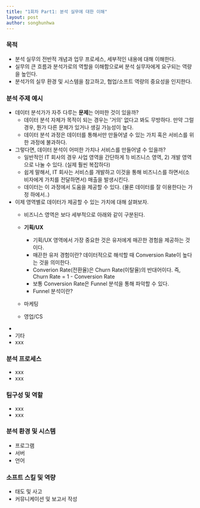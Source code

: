 ```yaml
---
title: "1회차 Part1: 분석 실무에 대한 이해"
layout: post
author: songhunhwa
---
```


### 목적
- 분석 실무의 전반적 개념과 업무 프로세스, 세부적인 내용에 대해 이해한다.
- 실무의 큰 흐름과 분석가로의 역할을 이해함으로써 분석 실무자에게 요구되는 역량을 높인다.
- 분석가의 실무 환경 및 시스템을 참고하고, 협업/소프트 역량의 중요성을 인지한다.

### 분석 주제 예시
- 데이터 분석가가 자주 다루는 **문제**는 어떠한 것이 있을까?
	- 데이터 분석 자체가 목적이 되는 경우는 '거의' 없다고 봐도 무방하다. 만약 그럴 경우, 뭔가 다른 문제가 있거나 생길 가능성이 높다.
	- 데이터 분석 과정은 데이터를 통해서만 만들어낼 수 있는 가치 혹은 서비스를 위한 과정에 불과하다.
- 그렇다면, 데이터 분석이 어떠한 가치나 서비스를 만들어낼 수 있을까?
	- 일반적인 IT 회사의 경우 사업 영역을 간단하게 1) 비즈니스 영역, 2) 개발 영역으로 나눌 수 있다. (실제 훨씬 복잡하다)
	- 쉽게 말해서, IT 회사는 서비스를 개발하고 이것을 통해 비즈니스를 하면서(소비자에게 가치를 전달하면서) 매출을 발생시킨다.
	- 데이터는 이 과정에서 도움을 제공할 수 있다. (물론 데이터를 잘 이용한다는 가정 하에서..)
- 이제 영역별로 데이터가 제공할 수 있는 가치에 대해 살펴보자.
	- 비즈니스 영역은 보다 세부적으로 아래와 같이 구분된다.
	- **기획/UX**
		- 기획/UX 영역에서 가장 중요한 것은 유저에게 매끈한 경험을 제공하는 것이다.
		- 매끈한 유저 경험이란? 데이터적으로 해석할 때 Conversion Rate이 높다는 것을 의미한다.
		- Converion Rate(전환율)은 Churn Rate(이탈율)의 반대어이다. 즉, Churn Rate = 1 - Conversion Rate 
		- 보통 Conversion Rate은 Funnel 분석을 통해 파악할 수 있다.
		- Funnel 분석이란?
		
	- 마케팅
	- 영업/CS
-
- 기타
- xxx

### 분석 프로세스
- xxx
- xxx

### 팀구성 및 역할
- xxx
- xxx

### 분석 환경 및 시스템
- 프로그램
- 서버
- 언어

### 소프트 스킬 및 역량
- 태도 및 사고
- 커뮤니케이션 및 보고서 작성  
